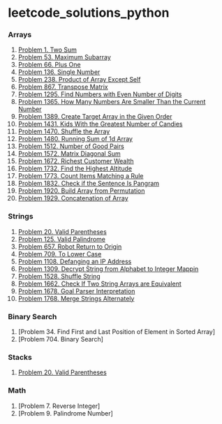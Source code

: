 # leetcode_solutions_python

### Arrays

1. [Problem 1. Two Sum](https://leetcode.com/problems/two-sum/solutions/3683749/python-code/)
2. [Problem 53. Maximum Subarray](https://leetcode.com/problems/maximum-subarray/solutions/3687362/python-code/)
3. [Problem 66. Plus One](https://leetcode.com/problems/plus-one/solutions/3679900/python-code/)
4. [Problem 136. Single Number](https://leetcode.com/problems/single-number/solutions/3679923/python-code/)
5. [Problem 238. Product of Array Except Self](https://leetcode.com/problems/product-of-array-except-self/solutions/3687371/python-code/)
6. [Problem 867. Transpose Matrix](https://leetcode.com/problems/transpose-matrix/solutions/3679951/python-code/)
7. [Problem 1295. Find Numbers with Even Number of Digits](https://leetcode.com/problems/find-numbers-with-even-number-of-digits/solutions/3683733/python-code/)
8. [Problem 1365. How Many Numbers Are Smaller Than the Current Number](https://leetcode.com/problems/how-many-numbers-are-smaller-than-the-current-number/solutions/3675363/python-code/)
9. [Problem 1389. Create Target Array in the Given Order](https://leetcode.com/problems/create-target-array-in-the-given-order/solutions/3679965/python-code/)
10. [Problem 1431. Kids With the Greatest Number of Candies](https://leetcode.com/problems/kids-with-the-greatest-number-of-candies/solutions/3675331/python-code/)
11. [Problem 1470. Shuffle the Array](https://leetcode.com/problems/shuffle-the-array/solutions/3675326/python-code/)
12. [Problem 1480. Running Sum of 1d Array](https://leetcode.com/problems/running-sum-of-1d-array/solutions/3673675/pyhton-code/)
13. [Problem 1512. Number of Good Pairs](https://leetcode.com/problems/number-of-good-pairs/solutions/3675338/python-code/)
14. [Problem 1572. Matrix Diagonal Sum](https://leetcode.com/problems/matrix-diagonal-sum/solutions/3683786/python-code/)
15. [Problem 1672. Richest Customer Wealth](https://leetcode.com/problems/richest-customer-wealth/solutions/3675316/python-code/)
16. [Problem 1732. Find the Highest Altitude](https://leetcode.com/problems/find-the-highest-altitude/solutions/3683801/python-code/)
17. [Problem 1773. Count Items Matching a Rule](https://leetcode.com/problems/count-items-matching-a-rule/solutions/3683818/python-code/)
18. [Problem 1832. Check if the Sentence Is Pangram](https://leetcode.com/problems/check-if-the-sentence-is-pangram/solutions/3687390/python-code/)
19. [Problem 1920. Build Array from Permutation](https://leetcode.com/problems/build-array-from-permutation/solutions/3673626/python-code/)
20. [Problem 1929. Concatenation of Array](https://leetcode.com/problems/concatenation-of-array/solutions/3673640/python-code-with-simple-addittion/)


### Strings

1. [Problem 20. Valid Parentheses](https://leetcode.com/problems/valid-parentheses/solutions/3691189/python-code/)
2. [Problem 125. Valid Palindrome](https://leetcode.com/problems/valid-palindrome/solutions/3687403/python-code/)
3. [Problem 657. Robot Return to Origin](https://leetcode.com/problems/robot-return-to-origin/solutions/3691194/python-code/)
4. [Problem 709. To Lower Case](https://leetcode.com/problems/to-lower-case/solutions/3691202/python-code/)
5. [Problem 1108. Defanging an IP Address](https://leetcode.com/problems/defanging-an-ip-address/solutions/3691215/python-code/)
6. [Problem 1309. Decrypt String from Alphabet to Integer Mappin](https://leetcode.com/problems/decrypt-string-from-alphabet-to-integer-mapping/solutions/3698692/python-code/)
7. [Problem 1528. Shuffle String](https://leetcode.com/problems/shuffle-string/solutions/3698702/python-code/)
8. [Problem 1662. Check If Two String Arrays are Equivalent](https://leetcode.com/problems/check-if-two-string-arrays-are-equivalent/solutions/3698710/python-code/)
9. [Problem 1678. Goal Parser Interpretation](https://leetcode.com/problems/goal-parser-interpretation/solutions/3698721/python-code/)
10. [Problem 1768. Merge Strings Alternately](https://leetcode.com/problems/merge-strings-alternately/solutions/3698735/python-code/)


### Binary Search

1. [Problem 34. Find First and Last Position of Element in Sorted Array]
2. [Problem 704. Binary Search]


### Stacks

1. [Problem 20. Valid Parentheses](https://leetcode.com/problems/valid-parentheses/solutions/3691189/python-code/)


### Math

1. [Problem 7. Reverse Integer]
2. [Problem 9. Palindrome Number]




